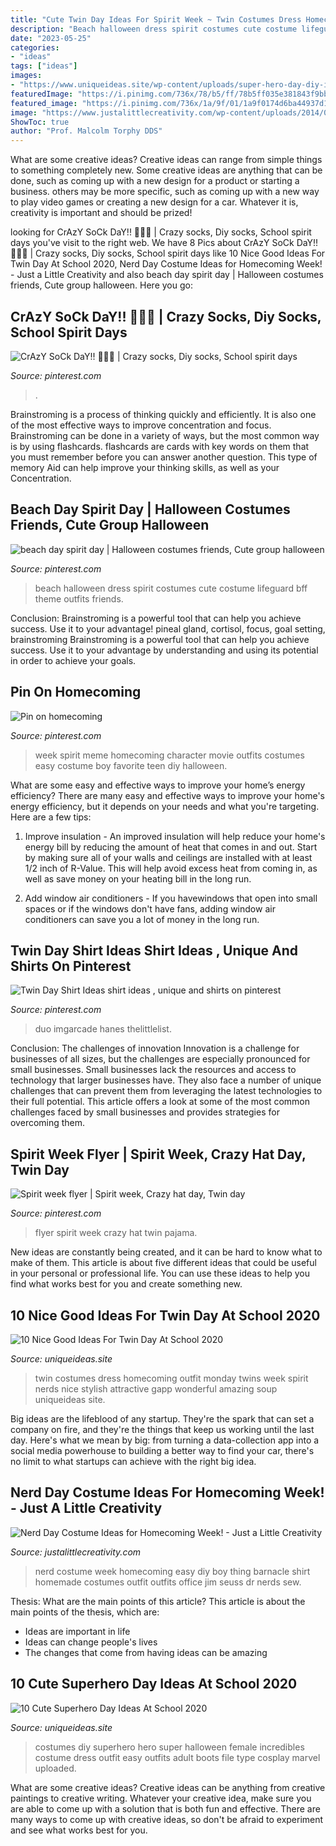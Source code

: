 ```yaml
---
title: "Cute Twin Day Ideas For Spirit Week ~ Twin Costumes Dress Homecoming Outfit Monday Twins Week Spirit Nerds Nice Stylish Attractive Gapp Wonderful Amazing Soup Uniqueideas Site"
description: "Beach halloween dress spirit costumes cute costume lifeguard bff theme outfits friends"
date: "2023-05-25"
categories:
- "ideas"
tags: ["ideas"]
images:
- "https://www.uniqueideas.site/wp-content/uploads/super-hero-day-diy-incredibles-outfit-ideas-for-amy-pinterest.jpg"
featuredImage: "https://i.pinimg.com/736x/78/b5/ff/78b5ff035e381843f9bbb1eb762fcf03--homecoming-week-homecoming-ideas.jpg"
featured_image: "https://i.pinimg.com/736x/1a/9f/01/1a9f0174d6ba44937d14653c5de9f615--spirit-weeks-flyer-design.jpg"
image: "https://www.justalittlecreativity.com/wp-content/uploads/2014/09/nerddaycostume-1.jpg"
ShowToc: true
author: "Prof. Malcolm Torphy DDS"
---
```



What are some creative ideas?
Creative ideas can range from simple things to something completely new. Some creative ideas are anything that can be done, such as coming up with a new design for a product or starting a business. others may be more specific, such as coming up with a new way to play video games or creating a new design for a car. Whatever it is, creativity is important and should be prized!

	

		
looking for CrAzY SoCk DaY!! 🧦🧦🧦 | Crazy socks, Diy socks, School spirit days you've visit to the right web. We have 8 Pics about CrAzY SoCk DaY!! 🧦🧦🧦 | Crazy socks, Diy socks, School spirit days like 10 Nice Good Ideas For Twin Day At School 2020, Nerd Day Costume Ideas for Homecoming Week! - Just a Little Creativity and also beach day spirit day | Halloween costumes friends, Cute group halloween. Here you go:
		
    
## CrAzY SoCk DaY!! 🧦🧦🧦 | Crazy Socks, Diy Socks, School Spirit Days

<img loading=lazy src="https://i.pinimg.com/736x/70/87/b6/7087b64ece3c9fe64eb16fecfd8c3e84.jpg" onerror="this.onerror=null;this.src='https://tse2.mm.bing.net/th?id=OIP.I8eQ48jHrPPeCJ2d5CLXPwHaJ3&amp;pid=15.1';" alt="CrAzY SoCk DaY!! 🧦🧦🧦 | Crazy socks, Diy socks, School spirit days">

_Source: pinterest.com_

>. 

	

Brainstroming is a process of thinking quickly and efficiently. It is also one of the most effective ways to improve concentration and focus. Brainstroming can be done in a variety of ways, but the most common way is by using flashcards. flashcards are cards with key words on them that you must remember before you can answer another question. This type of memory Aid can help improve your thinking skills, as well as your Concentration.

    
## Beach Day Spirit Day | Halloween Costumes Friends, Cute Group Halloween

<img loading=lazy src="https://i.pinimg.com/736x/d2/65/f6/d265f6b7a79c2a032cc0b4185ff14c9b.jpg" onerror="this.onerror=null;this.src='https://tse3.mm.bing.net/th?id=OIP.PXKHeAZOT-3Flke2I4Ea0QHaJ3&amp;pid=15.1';" alt="beach day spirit day | Halloween costumes friends, Cute group halloween">

_Source: pinterest.com_

>beach halloween dress spirit costumes cute costume lifeguard bff theme outfits friends. 

	

Conclusion: Brainstroming is a powerful tool that can help you achieve success. Use it to your advantage!
pineal gland, cortisol, focus, goal setting, brainstroming
Brainstroming is a powerful tool that can help you achieve success. Use it to your advantage by understanding and using its potential in order to achieve your goals.

    
## Pin On Homecoming

<img loading=lazy src="https://i.pinimg.com/736x/78/b5/ff/78b5ff035e381843f9bbb1eb762fcf03--homecoming-week-homecoming-ideas.jpg" onerror="this.onerror=null;this.src='https://tse1.mm.bing.net/th?id=OIP.t9COtQLhNdjyFAuTfFUsOwAAAA&amp;pid=15.1';" alt="Pin on homecoming">

_Source: pinterest.com_

>week spirit meme homecoming character movie outfits costumes easy costume boy favorite teen diy halloween. 

	

What are some easy and effective ways to improve your home’s energy efficiency?
There are many easy and effective ways to improve your home's energy efficiency, but it depends on your needs and what you're targeting. Here are a few tips:
1. Improve insulation - An improved insulation will help reduce your home's energy bill by reducing the amount of heat that comes in and out. Start by making sure all of your walls and ceilings are installed with at least 1/2 inch of R-Value. This will help avoid excess heat from coming in, as well as save money on your heating bill in the long run.

2. Add window air conditioners - If you havewindows that open into small spaces or if the windows don't have fans, adding window air conditioners can save you a lot of money in the long run.

    
## Twin Day Shirt Ideas Shirt Ideas , Unique And Shirts On Pinterest

<img loading=lazy src="https://i.pinimg.com/736x/45/8b/f0/458bf0199a9394f6b7752e4bed5475be--twin-day-shirt-ideas.jpg" onerror="this.onerror=null;this.src='https://tse1.mm.bing.net/th?id=OIP.4O11dbllqvBDkbwenFpWqQAAAA&amp;pid=15.1';" alt="Twin Day Shirt Ideas shirt ideas , unique and shirts on pinterest">

_Source: pinterest.com_

>duo imgarcade hanes thelittlelist. 

	

Conclusion: The challenges of innovation
Innovation is a challenge for businesses of all sizes, but the challenges are especially pronounced for small businesses. Small businesses lack the resources and access to technology that larger businesses have. They also face a number of unique challenges that can prevent them from leveraging the latest technologies to their full potential. This article offers a look at some of the most common challenges faced by small businesses and provides strategies for overcoming them.

    
## Spirit Week Flyer | Spirit Week, Crazy Hat Day, Twin Day

<img loading=lazy src="https://i.pinimg.com/736x/1a/9f/01/1a9f0174d6ba44937d14653c5de9f615--spirit-weeks-flyer-design.jpg" onerror="this.onerror=null;this.src='https://tse2.mm.bing.net/th?id=OIP.o2RVx4yh5YnAxYooRP5nxQHaHa&amp;pid=15.1';" alt="Spirit week flyer | Spirit week, Crazy hat day, Twin day">

_Source: pinterest.com_

>flyer spirit week crazy hat twin pajama. 

	

New ideas are constantly being created, and it can be hard to know what to make of them. This article is about five different ideas that could be useful in your personal or professional life. You can use these ideas to help you find what works best for you and create something new.

    
## 10 Nice Good Ideas For Twin Day At School 2020

<img loading=lazy src="https://www.uniqueideas.site/wp-content/uploads/twin-outfit-ideas-for-a-twin-day-schoonenkenthe23s-soup-1.jpg" onerror="this.onerror=null;this.src='https://tse3.mm.bing.net/th?id=OIP.ZepTZQ-HPYTJpmi_6E1s-wHaJ4&amp;pid=15.1';" alt="10 Nice Good Ideas For Twin Day At School 2020">

_Source: uniqueideas.site_

>twin costumes dress homecoming outfit monday twins week spirit nerds nice stylish attractive gapp wonderful amazing soup uniqueideas site. 

	

Big ideas are the lifeblood of any startup. They're the spark that can set a company on fire, and they're the things that keep us working until the last day. Here's what we mean by big: from turning a data-collection app into a social media powerhouse to building a better way to find your car, there's no limit to what startups can achieve with the right big idea.

    
## Nerd Day Costume Ideas For Homecoming Week! - Just A Little Creativity

<img loading=lazy src="https://www.justalittlecreativity.com/wp-content/uploads/2014/09/nerddaycostume-1.jpg" onerror="this.onerror=null;this.src='https://tse1.mm.bing.net/th?id=OIP.-wb-d7LOewXG7yrIY5-ZFQHaKH&amp;pid=15.1';" alt="Nerd Day Costume Ideas for Homecoming Week! - Just a Little Creativity">

_Source: justalittlecreativity.com_

>nerd costume week homecoming easy diy boy thing barnacle shirt homemade costumes outfit outfits office jim seuss dr nerds sew. 

	

Thesis: What are the main points of this article?
This article is about the main points of the thesis, which are: 
- Ideas are important in life
- Ideas can change people's lives
- The changes that come from having ideas can be amazing

    
## 10 Cute Superhero Day Ideas At School 2020

<img loading=lazy src="https://www.uniqueideas.site/wp-content/uploads/super-hero-day-diy-incredibles-outfit-ideas-for-amy-pinterest.jpg" onerror="this.onerror=null;this.src='https://tse1.mm.bing.net/th?id=OIP.sWeVyGYApC6FzN9eEoZhhAHaJ6&amp;pid=15.1';" alt="10 Cute Superhero Day Ideas At School 2020">

_Source: uniqueideas.site_

>costumes diy superhero hero super halloween female incredibles costume dress outfit easy outfits adult boots file type cosplay marvel uploaded. 

	

What are some creative ideas?
Creative ideas can be anything from creative paintings to creative writing. Whatever your creative idea, make sure you are able to come up with a solution that is both fun and effective. There are many ways to come up with creative ideas, so don't be afraid to experiment and see what works best for you.

